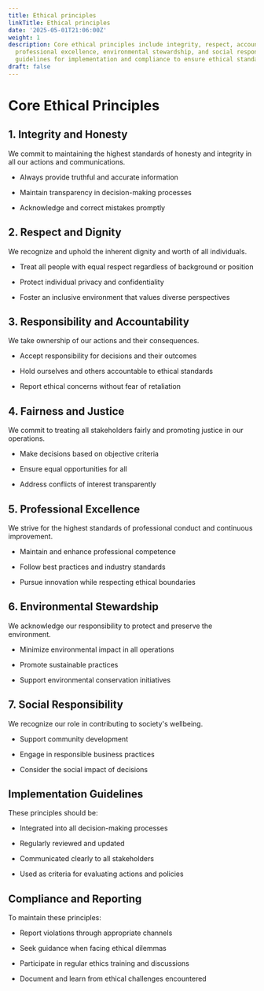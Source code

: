 ```yaml
---
title: Ethical principles
linkTitle: Ethical principles
date: '2025-05-01T21:06:00Z'
weight: 1
description: Core ethical principles include integrity, respect, accountability, fairness,
  professional excellence, environmental stewardship, and social responsibility, with
  guidelines for implementation and compliance to ensure ethical standards are upheld.
draft: false
---
```



# Core Ethical Principles

## 1. Integrity and Honesty

We commit to maintaining the highest standards of honesty and integrity in all our actions and communications.

- Always provide truthful and accurate information

- Maintain transparency in decision-making processes

- Acknowledge and correct mistakes promptly

## 2. Respect and Dignity

We recognize and uphold the inherent dignity and worth of all individuals.

- Treat all people with equal respect regardless of background or position

- Protect individual privacy and confidentiality

- Foster an inclusive environment that values diverse perspectives

## 3. Responsibility and Accountability

We take ownership of our actions and their consequences.

- Accept responsibility for decisions and their outcomes

- Hold ourselves and others accountable to ethical standards

- Report ethical concerns without fear of retaliation

## 4. Fairness and Justice

We commit to treating all stakeholders fairly and promoting justice in our operations.

- Make decisions based on objective criteria

- Ensure equal opportunities for all

- Address conflicts of interest transparently

## 5. Professional Excellence

We strive for the highest standards of professional conduct and continuous improvement.

- Maintain and enhance professional competence

- Follow best practices and industry standards

- Pursue innovation while respecting ethical boundaries

## 6. Environmental Stewardship

We acknowledge our responsibility to protect and preserve the environment.

- Minimize environmental impact in all operations

- Promote sustainable practices

- Support environmental conservation initiatives

## 7. Social Responsibility

We recognize our role in contributing to society's wellbeing.

- Support community development

- Engage in responsible business practices

- Consider the social impact of decisions

## Implementation Guidelines

These principles should be:

- Integrated into all decision-making processes

- Regularly reviewed and updated

- Communicated clearly to all stakeholders

- Used as criteria for evaluating actions and policies

## Compliance and Reporting

To maintain these principles:

- Report violations through appropriate channels

- Seek guidance when facing ethical dilemmas

- Participate in regular ethics training and discussions

- Document and learn from ethical challenges encountered